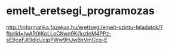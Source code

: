 # emelt_eretsegi_programozas

http://informatika.fazekas.hu/erettsegi/emelt-szintu-feladatok/?fbclid=IwAR0IKpLLoCKwq9Ki1uzIeM4PPz-sE9ceFJt3dldJcjpPWw9HJwBxVmCcg-E
